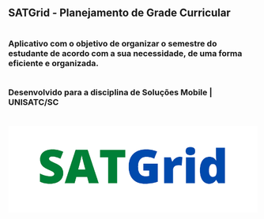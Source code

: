 ## SATGrid - Planejamento de Grade Curricular

#

### Aplicativo com o objetivo de organizar o semestre do estudante de acordo com a sua necessidade, de uma forma eficiente e organizada.

#

### Desenvolvido para a disciplina de Soluções Mobile | UNISATC/SC

#

<p align="center">
  <img src="./assets/logo.png" alt="print do Navegador"/><br>
</p>